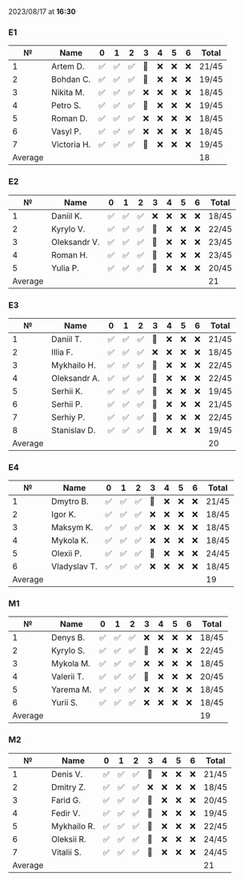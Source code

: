 2023/08/17 at **16:30**
### E1
|№|Name|0|1|2|3|4|5|6|Total|
|-----|-----|-----|-----|-----|-----|-----|-----|-----|-----|
|1|Artem D.|✅|✅|✅|🔄|❌|❌|❌|21/45|
|2|Bohdan C.|✅|✅|✅|🔄|❌|❌|❌|19/45|
|3|Nikita M.|✅|✅|✅|❌|❌|❌|❌|18/45|
|4|Petro S.|✅|✅|✅|🔄|❌|❌|❌|19/45|
|5|Roman D.|✅|✅|✅|❌|❌|❌|❌|18/45|
|6|Vasyl P.|✅|✅|✅|❌|❌|❌|❌|18/45|
|7|Victoria H.|✅|✅|✅|🔄|❌|❌|❌|19/45|
|Average|||||||||18||
### E2
|№|Name|0|1|2|3|4|5|6|Total|
|-----|-----|-----|-----|-----|-----|-----|-----|-----|-----|
|1|Daniil K.|✅|✅|✅|❌|❌|❌|❌|18/45|
|2|Kyrylo V.|✅|✅|✅|🔄|❌|❌|❌|22/45|
|3|Oleksandr V.|✅|✅|✅|🔄|❌|❌|❌|23/45|
|4|Roman H.|✅|✅|✅|🔄|❌|❌|❌|23/45|
|5|Yulia P.|✅|✅|✅|🔄|❌|❌|❌|20/45|
|Average|||||||||21||
### E3
|№|Name|0|1|2|3|4|5|6|Total|
|-----|-----|-----|-----|-----|-----|-----|-----|-----|-----|
|1|Daniil T.|✅|✅|✅|🔄|❌|❌|❌|21/45|
|2|Illia F.|✅|✅|✅|❌|❌|❌|❌|18/45|
|3|Mykhailo H.|✅|✅|✅|🔄|❌|❌|❌|22/45|
|4|Oleksandr A.|✅|✅|✅|🔄|❌|❌|❌|22/45|
|5|Serhii K.|✅|✅|✅|🔄|❌|❌|❌|19/45|
|6|Serhii P.|✅|✅|✅|🔄|❌|❌|❌|21/45|
|7|Serhiy P.|✅|✅|✅|🔄|❌|❌|❌|22/45|
|8|Stanislav D.|✅|✅|✅|🔄|❌|❌|❌|19/45|
|Average|||||||||20||
### E4
|№|Name|0|1|2|3|4|5|6|Total|
|-----|-----|-----|-----|-----|-----|-----|-----|-----|-----|
|1|Dmytro B.|✅|✅|✅|🔄|❌|❌|❌|21/45|
|2|Igor K.|✅|✅|✅|❌|❌|❌|❌|18/45|
|3|Maksym K.|✅|✅|✅|❌|❌|❌|❌|18/45|
|4|Mykola K.|✅|✅|✅|❌|❌|❌|❌|18/45|
|5|Olexii P.|✅|✅|✅|🔄|❌|❌|❌|24/45|
|6|Vladyslav T.|✅|✅|✅|❌|❌|❌|❌|18/45|
|Average|||||||||19||
### M1
|№|Name|0|1|2|3|4|5|6|Total|
|-----|-----|-----|-----|-----|-----|-----|-----|-----|-----|
|1|Denys B.|✅|✅|✅|❌|❌|❌|❌|18/45|
|2|Kyrylo S.|✅|✅|✅|🔄|❌|❌|❌|22/45|
|3|Mykola M.|✅|✅|✅|❌|❌|❌|❌|18/45|
|4|Valerii T.|✅|✅|✅|🔄|❌|❌|❌|20/45|
|5|Yarema M.|✅|✅|✅|❌|❌|❌|❌|18/45|
|6|Yurii S.|✅|✅|✅|❌|❌|❌|❌|18/45|
|Average|||||||||19||
### M2
|№|Name|0|1|2|3|4|5|6|Total|
|-----|-----|-----|-----|-----|-----|-----|-----|-----|-----|
|1|Denis V.|✅|✅|✅|🔄|❌|❌|❌|21/45|
|2|Dmitry Z.|✅|✅|✅|❌|❌|❌|❌|18/45|
|3|Farid G.|✅|✅|✅|🔄|❌|❌|❌|20/45|
|4|Fedir V.|✅|✅|✅|🔄|❌|❌|❌|19/45|
|5|Mykhailo R.|✅|✅|✅|🔄|❌|❌|❌|22/45|
|6|Oleksii R.|✅|✅|✅|🔄|❌|❌|❌|24/45|
|7|Vitalii S.|✅|✅|✅|🔄|❌|❌|❌|24/45|
|Average|||||||||21||
